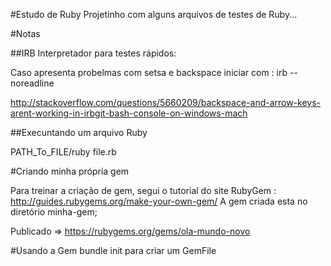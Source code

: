 #Estudo de Ruby
Projetinho com alguns arquivos de testes de Ruby...

#Notas

##IRB
Interpretador para testes rápidos:

Caso apresenta probelmas com setsa e backspace iniciar com : irb --noreadline

http://stackoverflow.com/questions/5660209/backspace-and-arrow-keys-arent-working-in-irbgit-bash-console-on-windows-mach

##Execuntando um arquivo Ruby

PATH_To_FILE/ruby file.rb

#Criando minha própria gem

Para treinar a criação de gem, segui o tutorial do site RubyGem : http://guides.rubygems.org/make-your-own-gem/
A gem criada esta no diretório minha-gem;

Publicado => https://rubygems.org/gems/ola-mundo-novo


#Usando a Gem
bundle init para criar um GemFile

